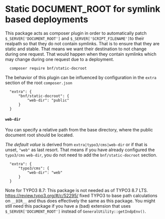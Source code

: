 Static DOCUMENT\_ROOT for symlink based deployments
===================================================

This package acts as composer plugin in order to automatically patch
`$_SERVER['DOCUMENT_ROOT']` and `$_SERVER['SCRIPT_FILENAME']`to their realpath
so that they do not contain symlinks.
That is to ensure that they are static and stable. That means we want their
destination to not change during one request. That would happen when they
contain symlinks which may change during one request due to a deployment.

```
  composer require bnf/static-docroot
```

The behavior of this plugin can be influenced by configuration in the `extra`
section of the root `composer.json`

```
  "extra": {
      "bnf/static-docroot": {
          "web-dir": "public"
      }
  }
```

#### `web-dir`
You can specify a relative path from the base directory, where the public
document root should be located.

*The default value* is derived from `extra|typo3/cms|web-dir` or if that is
unset, `"web"` as last resort.
That means if you have already configured the `typo3/cms` `web-dir`,
you do not need to add the `bnf/static-docroot` section.
```
  "extra": {
      "typo3/cms": {
          "web-dir": "web"
      }
  }
```

Note for TYPO3 8.7: This package is not needed as of TYPO3 8.7 LTS.
https://review.typo3.org/#/c/52295/ fixed TYPO3 to base
path calculations on `__DIR__` and thus does effectively the
same as this package.
You might still need this package if you have a (bad) extension
that uses `$_SERVER['DOCUMENT_ROOT']` instead of
`GeneralUtility::getIndpEnv()`.
